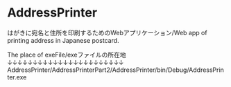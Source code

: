 # AddressPrinter
はがきに宛名と住所を印刷するためのWebアプリケーション/Web app of printing address in Japanese postcard.




The place of exeFile/exeファイルの所在地
↓↓↓↓↓↓↓↓↓↓↓↓↓↓↓↓↓↓↓↓↓↓↓
AddressPrinter/AddressPrinterPart2/AddressPrinter/bin/Debug/AddressPrinter.exe
